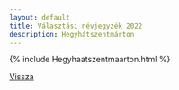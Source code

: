 ```yaml
---
layout: default
title: Választási névjegyzék 2022
description: Hegyhátszentmárton
---
```


{% include Hegyhaatszentmaarton.html %}

[Vissza](./)
